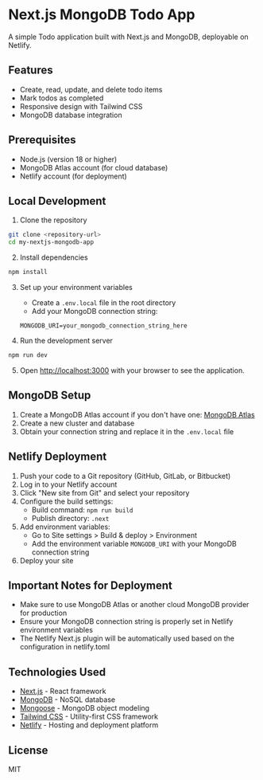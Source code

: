 # Next.js MongoDB Todo App

A simple Todo application built with Next.js and MongoDB, deployable on Netlify.

## Features

- Create, read, update, and delete todo items
- Mark todos as completed
- Responsive design with Tailwind CSS
- MongoDB database integration

## Prerequisites

- Node.js (version 18 or higher)
- MongoDB Atlas account (for cloud database)
- Netlify account (for deployment)

## Local Development

1. Clone the repository
```bash
git clone <repository-url>
cd my-nextjs-mongodb-app
```

2. Install dependencies
```bash
npm install
```

3. Set up your environment variables
   - Create a `.env.local` file in the root directory
   - Add your MongoDB connection string:
   ```
   MONGODB_URI=your_mongodb_connection_string_here
   ```

4. Run the development server
```bash
npm run dev
```

5. Open [http://localhost:3000](http://localhost:3000) with your browser to see the application.

## MongoDB Setup

1. Create a MongoDB Atlas account if you don't have one: [MongoDB Atlas](https://www.mongodb.com/cloud/atlas)
2. Create a new cluster and database
3. Obtain your connection string and replace it in the `.env.local` file

## Netlify Deployment

1. Push your code to a Git repository (GitHub, GitLab, or Bitbucket)
2. Log in to your Netlify account
3. Click "New site from Git" and select your repository
4. Configure the build settings:
   - Build command: `npm run build`
   - Publish directory: `.next`
5. Add environment variables:
   - Go to Site settings > Build & deploy > Environment
   - Add the environment variable `MONGODB_URI` with your MongoDB connection string
6. Deploy your site

## Important Notes for Deployment

- Make sure to use MongoDB Atlas or another cloud MongoDB provider for production
- Ensure your MongoDB connection string is properly set in Netlify environment variables
- The Netlify Next.js plugin will be automatically used based on the configuration in netlify.toml

## Technologies Used

- [Next.js](https://nextjs.org/) - React framework
- [MongoDB](https://www.mongodb.com/) - NoSQL database
- [Mongoose](https://mongoosejs.com/) - MongoDB object modeling
- [Tailwind CSS](https://tailwindcss.com/) - Utility-first CSS framework
- [Netlify](https://www.netlify.com/) - Hosting and deployment platform

## License

MIT
